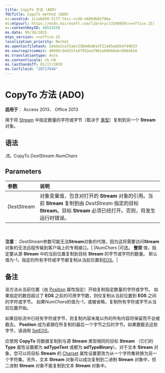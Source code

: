 ```yaml
---
title: CopyTo 方法 (ADO)
TOCTitle: CopyTo method (ADO)
ms:assetid: 1c1ab950-51f7-7ecc-ccd8-e689db02f06a
ms:mtpsurl: https://msdn.microsoft.com/library/JJ248958(v=office.15)
ms:contentKeyID: 48543558
ms.date: 09/18/2015
mtps_version: v=office.15
localization_priority: Normal
ms.openlocfilehash: 2e8de2caf2abc53b0dbd014f21a85a6d54749033
ms.sourcegitcommit: d6695c94415fa47952ee7961a69660abc0904434
ms.translationtype: Auto
ms.contentlocale: zh-CN
ms.lasthandoff: 01/17/2019
ms.locfileid: "28717648"
---
```

# <a name="copyto-method-ado"></a>CopyTo 方法 (ADO)

**适用于**： Access 2013、 Office 2013

用于将 [Stream](type-property-ado-stream.md) 中指定数量的字符或字节（取决于 [类型](stream-object-ado.md)）复制到另一个 **Stream** 对象。

## <a name="syntax"></a>语法

*流*。CopyTo *DestStream* *NumChars*

## <a name="parameters"></a>Parameters

|参数|说明|
|:--------|:----------|
|*DestStream* |对象变量值，包含对打开的 **Stream** 对象的引用。当前 **Stream** 复制到由 *DestStream* 指定的目标 **Stream**。目标 **Stream** 必须已经打开。否则，将发生运行时错误。

<br/><br/>**注意**： *DestStream*参数可能无法**Stream**对象的代理，因为这将需要访问**Stream**对象的无法远程传输到客户端上的专用接口。|
|*NumChars* |可选。 **整型** 值，指定要从源 **Stream** 中的当前位置复制到目标 **Stream** 的字节或字符的数量。 默认值为-1，指定的所有字符或字节都复制从当前位置到[EOS](eos-property-ado.md)。|

## <a name="remarks"></a>备注

该方法从当前位置（由 [Position](position-property-ado.md) 属性指定）开始复制指定数量的字符或字节。 如果指定的数目超过了 **EOS** 之前的可用字节数，则仅复制从当前位置到 **EOS** 之间的字符或字节。 如果*NumChars*的值为-1，或被省略，复制所有字符或字节从当前位置开始。

如果目标流中已经有字符或字节，则复制内容末尾以外的所有内容将保留而不会被截去。 **Position** 成为紧跟在所复制的最后一个字节之后的字节。如果要截去这些字节，请调用 [SetEOS](seteos-method-ado.md)。

应使用 **CopyTo** 将数据复制到与源 **Stream** 类型相同的目标 **Stream** （它们的 **Type** 属性设置都为 **adTypeText** 或都为 **adTypeBinary**）。对于文本 **Stream** 对象，您可以将目标 **Stream** 的 [Charset](charset-property-ado.md) 属性设置更改为从一个字符集转换为另一个字符集。另外，文本 **Stream** 对象可以成功复制到二进制 **Stream** 对象中，但二进制 **Stream** 对象不能复制到文本 **Stream** 对象中。

